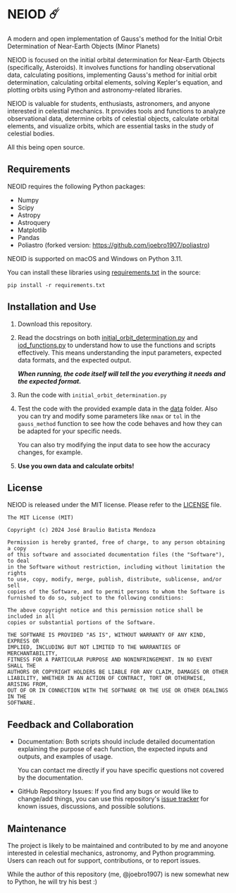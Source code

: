 # NEIOD ☄️
A modern and open implementation of Gauss's method for the Initial Orbit Determination of Near-Earth Objects (Minor Planets)

NEIOD is focused on the initial orbital determination for Near-Earth Objects (specifically, Asteroids). It involves functions for handling observational data, calculating positions, implementing Gauss's method for initial orbit determination, calculating orbital elements, solving Kepler's equation, and plotting orbits using Python and astronomy-related libraries.

NEIOD is valuable for students, enthusiasts, astronomers, and anyone interested in celestial mechanics. It provides tools and functions to analyze observational data, determine orbits of celestial objects, calculate orbital elements, and visualize orbits, which are essential tasks in the study of celestial bodies.

All this being open source.

## Requirements

NEOID requires the following Python packages:

* Numpy
* Scipy
* Astropy
* Astroquery
* Matplotlib
* Pandas
* Poliastro (forked version: https://github.com/joebro1907/poliastro)

NEOID is supported on macOS and Windows on Python 3.11.
  
You can install these libraries using [requirements.txt](https://github.com/joebro1907/NEIOD/blob/main/requirements.txt) in the source:

`pip install -r requirements.txt`

## Installation and Use

1. Download this repository.

2. Read the docstrings on both [initial_orbit_determination.py](https://github.com/joebro1907/NEIOD/blob/main/initial_orbit_determination.py) and [iod_functions.py](https://github.com/joebro1907/NEIOD/blob/main/iod_functions.py) to understand how to use the functions and scripts effectively. This means understanding the input parameters, expected data formats, and the expected output.
  
   **_When running, the code itself will tell the you everything it needs and the expected format._**

3. Run the code with `initial_orbit_determination.py`

4. Test the code with the provided example data in the [data](https://github.com/joebro1907/NEIOD/tree/main/data) folder. Also you can try and modify some parameters like `nmax` or `tol` in the `gauss_method` function to see how the code behaves and how they can be adapted for your specific needs.

   You can also try modifying the input data to see how the accuracy changes, for example.

5. **Use you own data and calculate orbits!**

## License

NEIOD is released under the MIT license. Please refer to the [LICENSE](https://github.com/joebro1907/NEIOD/blob/main/LICENSE) file.

    The MIT License (MIT)
    
    Copyright (c) 2024 José Braulio Batista Mendoza
    
    Permission is hereby granted, free of charge, to any person obtaining a copy
    of this software and associated documentation files (the "Software"), to deal
    in the Software without restriction, including without limitation the rights
    to use, copy, modify, merge, publish, distribute, sublicense, and/or sell
    copies of the Software, and to permit persons to whom the Software is
    furnished to do so, subject to the following conditions:
    
    The above copyright notice and this permission notice shall be included in all
    copies or substantial portions of the Software.
    
    THE SOFTWARE IS PROVIDED "AS IS", WITHOUT WARRANTY OF ANY KIND, EXPRESS OR
    IMPLIED, INCLUDING BUT NOT LIMITED TO THE WARRANTIES OF MERCHANTABILITY,
    FITNESS FOR A PARTICULAR PURPOSE AND NONINFRINGEMENT. IN NO EVENT SHALL THE
    AUTHORS OR COPYRIGHT HOLDERS BE LIABLE FOR ANY CLAIM, DAMAGES OR OTHER
    LIABILITY, WHETHER IN AN ACTION OF CONTRACT, TORT OR OTHERWISE, ARISING FROM,
    OUT OF OR IN CONNECTION WITH THE SOFTWARE OR THE USE OR OTHER DEALINGS IN THE
    SOFTWARE.

## Feedback and Collaboration

* Documentation: Both scripts should include detailed documentation explaining the purpose of each function, the expected inputs and outputs, and examples of usage.

   You can  contact me directly if you have specific questions not covered by the documentation.

* GitHub Repository Issues: If you find any bugs or would like to change/add things, you can use this repository's [issue tracker](https://github.com/joebro1907/NEIOD/issues) for known issues, discussions, and possible solutions.

## Maintenance

The project is likely to be maintained and contributed to by me and anoyone interested in celestial mechanics, astronomy, and Python programming. Users can reach out for support, contributions, or to report issues.

While the author of this repository (me, @joebro1907) is new somewhat new to Python, he will try his best :)
